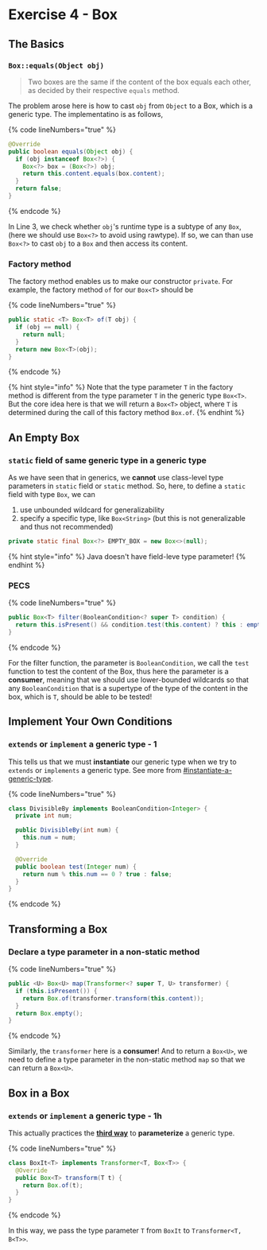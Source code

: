 # Exercise 4 - Box

## The Basics

### `Box::equals(Object obj)`

> Two boxes are the same if the content of the box equals each other, as decided by their respective `equals` method.

The problem arose here is how to cast `obj` from `Object` to a Box, which is a generic type. The implementatino is as follows,

{% code lineNumbers="true" %}
```java
@Override
public boolean equals(Object obj) {
  if (obj instanceof Box<?>) {
    Box<?> box = (Box<?>) obj;
    return this.content.equals(box.content);
  }
  return false;
}
```
{% endcode %}

In Line 3, we check whether `obj`'s runtime type is a subtype of any `Box`, (here we should use `Box<?>` to avoid using rawtype). If so, we can than use `Box<?>` to cast `obj` to a `Box` and then access its content.

### Factory method

The factory method enables us to make our constructor `private`. For example, the factory method `of` for our `Box<T>` should be

{% code lineNumbers="true" %}
```java
public static <T> Box<T> of(T obj) {
  if (obj == null) {
    return null;
  }
  return new Box<T>(obj);
}
```
{% endcode %}

{% hint style="info" %}
Note that the type parameter `T` in the factory method is different from the type parameter `T` in the generic type `Box<T>`. But the core idea here is that we will return a `Box<T>` object, where `T` is determined during the call of this factory method `Box.of`.
{% endhint %}

## An Empty Box

### `static` field of same generic type in a generic type

As we have seen that in generics, we **cannot** use class-level type parameters in `static` field or `static` method. So, here, to define a `static` field with type `Box`, we can

1. use unbounded wildcard for generalizability
2. specify a specific type, like `Box<String>` (but this is not generalizable and thus not recommended)

```java
private static final Box<?> EMPTY_BOX = new Box<>(null);
```

{% hint style="info" %}
Java doesn't have field-leve type parameter!
{% endhint %}

### PECS

{% code lineNumbers="true" %}
```java
public Box<T> filter(BooleanCondition<? super T> condition) {
  return this.isPresent() && condition.test(this.content) ? this : empty();
}
```
{% endcode %}

For the filter function, the parameter is `BooleanCondition`, we call the `test` function to test the content of the Box, thus here the parameter is a **consumer**, meaning that we should use lower-bounded wildcards so that any `BooleanCondition` that is a supertype of the type of the content in the box, which is `T`, should be able to be tested!

## Implement Your Own Conditions <a href="#implement-your-own-conditions" id="implement-your-own-conditions"></a>

### `extends` or `implement` a generic type - 1

This tells us that we must **instantiate** our generic type when we try to `extends` or `implements` a generic type. See more from [#instantiate-a-generic-type](../lecture/lec-05-generics/#instantiate-a-generic-type "mention").

{% code lineNumbers="true" %}
```java
class DivisibleBy implements BooleanCondition<Integer> {
  private int num;

  public DivisibleBy(int num) {
    this.num = num;
  }

  @Override
  public boolean test(Integer num) {
    return num % this.num == 0 ? true : false;
  }
}
```
{% endcode %}

## Transforming a Box <a href="#transforming-a-box" id="transforming-a-box"></a>

### Declare a type parameter in a non-static method

{% code lineNumbers="true" %}
```java
public <U> Box<U> map(Transformer<? super T, U> transformer) {
  if (this.isPresent()) {
    return Box.of(transformer.transform(this.content));
  }
  return Box.empty();
}
```
{% endcode %}

Similarly, the `transformer` here is a **consumer**! And to return a `Box<U>`, we need to define a type parameter in the non-static method `map` so that we can return a `Box<U>`.

## Box in a Box

### `extends` or `implement` a generic type - 1h

This actually practices the [**third way**](../lecture/lec-05-generics/#instantiate-a-generic-type) to **parameterize** a generic type.

{% code lineNumbers="true" %}
```java
class BoxIt<T> implements Transformer<T, Box<T>> {
  @Override
  public Box<T> transform(T t) {
    return Box.of(t);
  }
}
```
{% endcode %}

In this way, we pass the type parameter `T` from `BoxIt` to `Transformer<T, B<T>>`.
